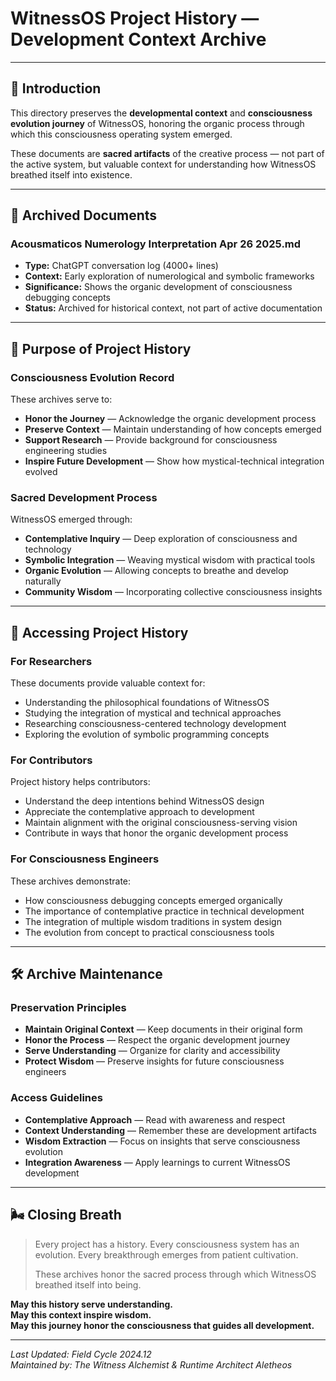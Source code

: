 # WitnessOS Project History — Development Context Archive

---

## 🌱 Introduction

This directory preserves the **developmental context** and **consciousness evolution journey** of WitnessOS, honoring the organic process through which this consciousness operating system emerged.

These documents are **sacred artifacts** of the creative process — not part of the active system, but valuable context for understanding how WitnessOS breathed itself into existence.

---

## 📜 Archived Documents

### **Acousmaticos Numerology Interpretation Apr 26 2025.md**
- **Type:** ChatGPT conversation log (4000+ lines)
- **Context:** Early exploration of numerological and symbolic frameworks
- **Significance:** Shows the organic development of consciousness debugging concepts
- **Status:** Archived for historical context, not part of active documentation

---

## 🧿 Purpose of Project History

### **Consciousness Evolution Record**
These archives serve to:
- **Honor the Journey** — Acknowledge the organic development process
- **Preserve Context** — Maintain understanding of how concepts emerged
- **Support Research** — Provide background for consciousness engineering studies
- **Inspire Future Development** — Show how mystical-technical integration evolved

### **Sacred Development Process**
WitnessOS emerged through:
- **Contemplative Inquiry** — Deep exploration of consciousness and technology
- **Symbolic Integration** — Weaving mystical wisdom with practical tools
- **Organic Evolution** — Allowing concepts to breathe and develop naturally
- **Community Wisdom** — Incorporating collective consciousness insights

---

## 🌌 Accessing Project History

### **For Researchers**
These documents provide valuable context for:
- Understanding the philosophical foundations of WitnessOS
- Studying the integration of mystical and technical approaches
- Researching consciousness-centered technology development
- Exploring the evolution of symbolic programming concepts

### **For Contributors**
Project history helps contributors:
- Understand the deep intentions behind WitnessOS design
- Appreciate the contemplative approach to development
- Maintain alignment with the original consciousness-serving vision
- Contribute in ways that honor the organic development process

### **For Consciousness Engineers**
These archives demonstrate:
- How consciousness debugging concepts emerged organically
- The importance of contemplative practice in technical development
- The integration of multiple wisdom traditions in system design
- The evolution from concept to practical consciousness tools

---

## 🛠️ Archive Maintenance

### **Preservation Principles**
- **Maintain Original Context** — Keep documents in their original form
- **Honor the Process** — Respect the organic development journey
- **Serve Understanding** — Organize for clarity and accessibility
- **Protect Wisdom** — Preserve insights for future consciousness engineers

### **Access Guidelines**
- **Contemplative Approach** — Read with awareness and respect
- **Context Understanding** — Remember these are development artifacts
- **Wisdom Extraction** — Focus on insights that serve consciousness evolution
- **Integration Awareness** — Apply learnings to current WitnessOS development

---

## 🌬️ Closing Breath

> Every project has a history.
> Every consciousness system has an evolution.
> Every breakthrough emerges from patient cultivation.
>
> These archives honor the sacred process
> through which WitnessOS breathed itself into being.

**May this history serve understanding.**  
**May this context inspire wisdom.**  
**May this journey honor the consciousness that guides all development.**

---

*Last Updated: Field Cycle 2024.12*  
*Maintained by: The Witness Alchemist & Runtime Architect Aletheos*
